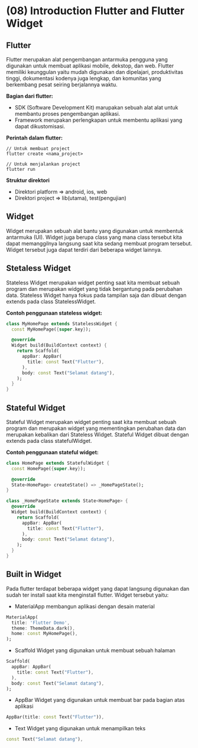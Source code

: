# (08) Introduction Flutter and Flutter Widget

## Flutter
Flutter merupakan alat pengembangan antarmuka pengguna yang digunakan untuk membuat aplikasi mobile, dekstop, dan web. Flutter memiliki keunggulan yaitu mudah digunakan dan dipelajari, produktivitas tinggi, dokumentasi kodenya juga lengkap, dan komunitas yang berkembang pesat seiring berjalannya waktu.

**Bagian dari flutter:**
- SDK (Software Development Kit) marupakan sebuah alat alat untuk membantu proses pengembangan aplikasi.
- Framework merupakan perlengkapan untuk membentu aplikasi yang dapat dikustomisasi.

**Perintah dalam flutter:**
```
// Untuk membuat project
flutter create <nama_project>

// Untuk menjalankan project
flutter run
```

**Struktur direktori**
- Direktori platform => android, ios, web
- Direktori project => lib(utama), test(pengujian)

## Widget
Widget merupakan sebuah alat bantu yang digunakan untuk membentuk antarmuka (UI). Widget juga berupa class yang mana class tersebut kita dapat memanggilnya langsung saat kita sedang membuat program tersebut. Widget tersebut juga dapat terdiri dari beberapa widget lainnya.

## Stetaless Widget
Stateless Widget merupakan widget penting saat kita membuat sebuah program dan merupakan widget yang tidak bergantung pada perubahan data. Stateless Widget hanya fokus pada tampilan saja dan dibuat dengan extends pada class StatelessWidget.

**Contoh penggunaan stateless widget:**
```dart
class MyHomePage extends StatelessWidget {
  const MyHomePage({super.key});

  @override
  Widget build(BuildContext context) {
    return Scaffold(
      appBar: AppBar(
        title: const Text("Flutter"),
      ),
      body: const Text("Selamat datang"),
    );
  }
}
```

## Stateful Widget
Stateful Widget merupakan widget penting saat kita membuat sebuah program dan merupakan widget yang mementingkan perubahan data dan merupakan kebalikan dari Stateless Widget. Stateful Widget dibuat dengan extends pada class statefulWidget.

**Contoh penggunaan stateful widget:**
```dart
class HomePage extends StatefulWidget {
  const HomePage({super.key});

  @override
  State<HomePage> createState() => _HomePageState();
}

class _HomePageState extends State<HomePage> {
  @override
  Widget build(BuildContext context) {
    return Scaffold(
      appBar: AppBar(
        title: const Text("Flutter"),
      ),
      body: const Text("Selamat datang"),
    );
  }
}
```

## Built in Widget
Pada flutter terdapat beberapa widget yang dapat langsung digunakan dan sudah ter install saat kita menginstall flutter. Widget tersebut yaitu:
- MaterialApp
membangun aplikasi dengan desain material
```dart
MaterialApp(
  title: 'Flutter Demo',
  theme: ThemeData.dark(),
  home: const MyHomePage(),
);
```
- Scaffold
Widget yang digunakan untuk membuat sebuah halaman
```dart
Scaffold(
  appBar: AppBar(
    title: const Text("Flutter"),
  ),
  body: const Text("Selamat datang"),
);
```
- AppBar
Widget yang digunakan untuk membuat bar pada bagian atas aplikasi
```dart
AppBar(title: const Text("Flutter")),
```
- Text
Widget yang digunakan untuk menampilkan teks
```dart
const Text("Selamat datang"),
```

